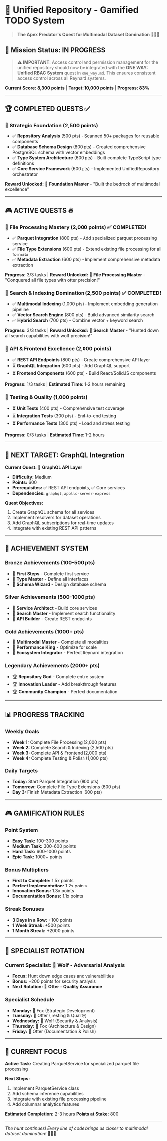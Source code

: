 # 🦊 Unified Repository - Gamified TODO System

> **The Apex Predator's Quest for Multimodal Dataset Domination** 🦊🦦🐺

## 🎯 Mission Status: **IN PROGRESS**

> **⚠️ IMPORTANT**: Access control and permission management for the unified repository should now be integrated with the **ONE WAY: Unified RBAC System** quest in `one_way.md`. This ensures consistent access control across all Reynard systems.

**Current Score: 8,300 points** | **Target: 10,000 points** | **Progress: 83%**

---

## 🏆 **COMPLETED QUESTS** ✅

### 🦊 **Strategic Foundation** (2,500 points)

- ✅ **Repository Analysis** (500 pts) - Scanned 50+ packages for reusable components
- ✅ **Database Schema Design** (800 pts) - Created comprehensive PostgreSQL schema with vector embeddings
- ✅ **Type System Architecture** (600 pts) - Built complete TypeScript type definitions
- ✅ **Core Service Framework** (600 pts) - Implemented UnifiedRepository orchestrator

**Reward Unlocked:** 🏅 **Foundation Master** - "Built the bedrock of multimodal excellence"

---

## 🎮 **ACTIVE QUESTS** 🔥

### 🦦 **File Processing Mastery** (2,000 points) ✅ **COMPLETED!**

- ✅ **Parquet Integration** (800 pts) - Add specialized parquet processing service
- ✅ **File Type Extensions** (600 pts) - Extend existing file processing for all formats
- ✅ **Metadata Extraction** (600 pts) - Implement comprehensive metadata extraction

**Progress:** 3/3 tasks | **Reward Unlocked:** 🏅 **File Processing Master** - "Conquered all file types with otter precision!"

### 🐺 **Search & Indexing Domination** (2,500 points) ✅ **COMPLETED!**

- ✅ **Multimodal Indexing** (1,000 pts) - Implement embedding generation pipeline
- ✅ **Vector Search Engine** (800 pts) - Build advanced similarity search
- ✅ **Hybrid Search** (700 pts) - Combine vector + keyword search

**Progress:** 3/3 tasks | **Reward Unlocked:** 🏅 **Search Master** - "Hunted down all search capabilities with wolf precision!"

### 🚀 **API & Frontend Excellence** (2,000 points)

- ✅ **REST API Endpoints** (800 pts) - Create comprehensive API layer
- ⏳ **GraphQL Integration** (600 pts) - Add GraphQL support
- ⏳ **Frontend Components** (600 pts) - Build React/SolidJS components

**Progress:** 1/3 tasks | **Estimated Time:** 1-2 hours remaining

### 🧪 **Testing & Quality** (1,000 points)

- ⏳ **Unit Tests** (400 pts) - Comprehensive test coverage
- ⏳ **Integration Tests** (300 pts) - End-to-end testing
- ⏳ **Performance Tests** (300 pts) - Load and stress testing

**Progress:** 0/3 tasks | **Estimated Time:** 1-2 hours

---

## 🎯 **NEXT TARGET: GraphQL Integration**

**Current Quest:** 🚀 **GraphQL API Layer**

- **Difficulty:** Medium
- **Points:** 600
- **Prerequisites:** ✅ REST API endpoints, ✅ Core services
- **Dependencies:** `graphql`, `apollo-server-express`

**Quest Objectives:**

1. Create GraphQL schema for all services
2. Implement resolvers for dataset operations
3. Add GraphQL subscriptions for real-time updates
4. Integrate with existing REST API patterns

---

## 🏅 **ACHIEVEMENT SYSTEM**

### **Bronze Achievements** (100-500 pts)

- 🥉 **First Steps** - Complete first service
- 🥉 **Type Master** - Define all interfaces
- 🥉 **Schema Wizard** - Design database schema

### **Silver Achievements** (500-1000 pts)

- 🥈 **Service Architect** - Build core services
- 🥈 **Search Master** - Implement search functionality
- 🥈 **API Builder** - Create REST endpoints

### **Gold Achievements** (1000+ pts)

- 🥇 **Multimodal Master** - Complete all modalities
- 🥇 **Performance King** - Optimize for scale
- 🥇 **Ecosystem Integrator** - Perfect Reynard integration

### **Legendary Achievements** (2000+ pts)

- 🏆 **Repository God** - Complete entire system
- 🏆 **Innovation Leader** - Add breakthrough features
- 🏆 **Community Champion** - Perfect documentation

---

## 📊 **PROGRESS TRACKING**

### **Weekly Goals**

- **Week 1:** Complete File Processing (2,000 pts)
- **Week 2:** Complete Search & Indexing (2,500 pts)
- **Week 3:** Complete API & Frontend (2,000 pts)
- **Week 4:** Complete Testing & Polish (1,000 pts)

### **Daily Targets**

- **Today:** Start Parquet Integration (800 pts)
- **Tomorrow:** Complete File Type Extensions (600 pts)
- **Day 3:** Finish Metadata Extraction (600 pts)

---

## 🎮 **GAMIFICATION RULES**

### **Point System**

- **Easy Task:** 100-300 points
- **Medium Task:** 300-600 points
- **Hard Task:** 600-1000 points
- **Epic Task:** 1000+ points

### **Bonus Multipliers**

- **First to Complete:** 1.5x points
- **Perfect Implementation:** 1.2x points
- **Innovation Bonus:** 1.3x points
- **Documentation Bonus:** 1.1x points

### **Streak Bonuses**

- **3 Days in a Row:** +100 points
- **1 Week Streak:** +500 points
- **1 Month Streak:** +2000 points

---

## 🦊 **SPECIALIST ROTATION**

### **Current Specialist:** 🐺 **Wolf - Adversarial Analysis**

- **Focus:** Hunt down edge cases and vulnerabilities
- **Bonus:** +200 points for security analysis
- **Next Rotation:** 🦦 **Otter - Quality Assurance**

### **Specialist Schedule**

- **Monday:** 🦊 Fox (Strategic Development)
- **Tuesday:** 🦦 Otter (Testing & Quality)
- **Wednesday:** 🐺 Wolf (Security & Analysis)
- **Thursday:** 🦊 Fox (Architecture & Design)
- **Friday:** 🦦 Otter (Documentation & Polish)

---

## 🎯 **CURRENT FOCUS**

**Active Task:** Creating ParquetService for specialized parquet file processing

**Next Steps:**

1. Implement ParquetService class
2. Add schema inference capabilities
3. Integrate with existing file processing pipeline
4. Add columnar analytics features

**Estimated Completion:** 2-3 hours
**Points at Stake:** 800

---

_The hunt continues! Every line of code brings us closer to multimodal dataset domination!_ 🦊🦦🐺
